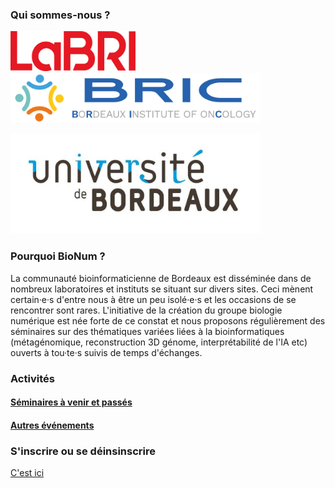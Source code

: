 ### Qui sommes-nous ?

<img src="docs/img/LABRI_BIG_0.png" alt="LaBRI" width="200"/> <img src="docs/img/horizontal-bric-1.png" alt="BRIC" width="400"/>

<img src="docs/img/UB.jpg" alt="Université de Bordeaux" width="400"/>

### Pourquoi BioNum ?

La communauté bioinformaticienne de Bordeaux est disséminée dans de nombreux laboratoires et instituts se situant sur divers sites. Ceci mènent certain·e·s d'entre nous à être un peu isolé·e·s et les occasions de se rencontrer sont rares. L'initiative de la création du groupe biologie numérique est née forte de ce constat et nous proposons régulièrement des séminaires sur des thématiques variées liées à la bioinformatiques (métagénomique, reconstruction 3D génome, interprétabilité de l'IA etc) ouverts à tou·te·s suivis de temps d'échanges.

### Activités

#### [Séminaires à venir et passés](docs/index.md)

#### [Autres événements](docs/about.md)

### S'inscrire ou se déinsinscrire

[C'est ici](https://diff.u-bordeaux.fr/sympa/info/bionum)
